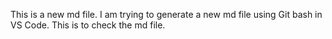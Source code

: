 This is a new md file.
I am trying to generate a new md file using Git bash in VS Code.
This is to check the md file.